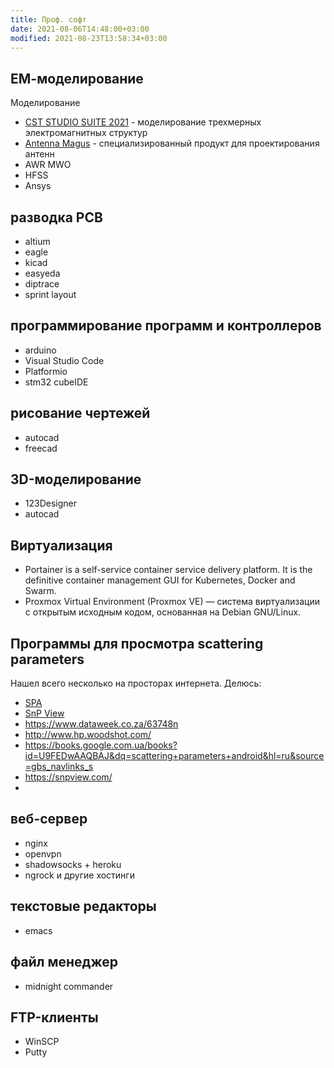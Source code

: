 ```yaml
---
title: Проф. софт
date: 2021-08-06T14:48:00+03:00
modified: 2021-08-23T13:58:34+03:00
---
```


## ЕМ-моделирование
Моделирование
- [CST STUDIO SUITE 2021](http://eurointech.ru/eda/microwave_design/cst/CST-STUDIO-SUITE.phtml) - моделирование трехмерных электромагнитных структур
- [Antenna Magus](http://eurointech.ru/eda/microwave_design/cst/Antenna-Magus.phtml) - специализированный продукт для проектирования антенн
- AWR MWO
- HFSS
- Ansys

## разводка PCB
- altium
- eagle
- kicad
- easyeda
- diptrace
- sprint layout

## программирование программ и контроллеров
- arduino
- Visual Studio Code
- Platformio
- stm32 cubeIDE




## рисование чертежей
- autocad
- freecad

## 3D-моделирование
- 123Designer
- autocad


## Виртуализация
- Portainer is a self-service container service delivery platform. It is the definitive container management GUI for Kubernetes, Docker and Swarm.
- Proxmox Virtual Environment (Proxmox VE) — система виртуализации с открытым исходным кодом, основанная на Debian GNU/Linux.


## Программы для просмотра scattering parameters

Нашел всего несколько на просторах интернета. Делюсь:
* [SPA](https://www.ag-rf-engineering.de/products/software/s-parameter-viewer/)
* [SnP View](#)
* https://www.dataweek.co.za/63748n
* http://www.hp.woodshot.com/
* https://books.google.com.ua/books?id=U9FEDwAAQBAJ&dq=scattering+parameters+android&hl=ru&source=gbs_navlinks_s
* https://snpview.com/
* 


## веб-сервер
- nginx
- openvpn
- shadowsocks + heroku
- ngrock и другие хостинги

## текстовые редакторы
- emacs

## файл менеджер
- midnight commander


## FTP-клиенты
- WinSCP
- Putty
